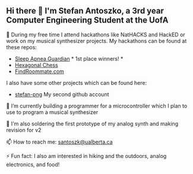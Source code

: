## Hi there 👋 I'm Stefan Antoszko, a 3rd year Computer Engineering Student at the UofA

🔭 During my free time I attend hackathons like NatHACKS and HackED or work on my musical synthesizer projects. My hackathons can be found at these repos:

- [Sleep Apnea Guardian](https://github.com/dreambigzhang/Sleep-Apnea-Guardian) * 1st place winners! *
- [Hexagonal Chess](https://github.com/stefan-png/hackedbeta22)
- [FindRoommate.com](https://github.com/dreambigzhang/FindRoommate.com)

I also have some other projects which can be found here:
- [stefan-png](https://github.com/stefan-png) My second github account

🌱 I’m currently building a programmer for a microcontroller which I plan to use to program a musical synthesizer

🎹 I'm also soldering the first prototype of my analog synth and making revision for v2

📫 How to reach me: santoszk@ualberta.ca

⚡ Fun fact: I also am interested in hiking and the outdoors, analog electronics, and food!
